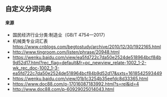 ## 自定义分词词典
#### 来源
- 国民经济行业分类:制造业（GB/T 4754—2017）
- 机械类专业词汇表 https://www.cnblogs.com/begtostudy/archive/2010/12/30/1922165.html
- http://www.tingroom.com/listen/phrase/20948.html
- https://wenku.baidu.com/view/ea5fd722c7da50e2524de518964bcf84b9d52d17.html?rec_flag=default&fr=pc_newview_relate-1002_1-2-wk_rec_doc-1002_1-3-ea5fd722c7da50e2524de518964bcf84b9d52d17&sxts=1618542593449
- https://wenku.baidu.com/view/01b1c3254b35eefdc8d33365.html
- https://www.doc88.com/p-17016087183992.html?s=rel&id=4
- http://www.doc88.com/p-60929025014043.html